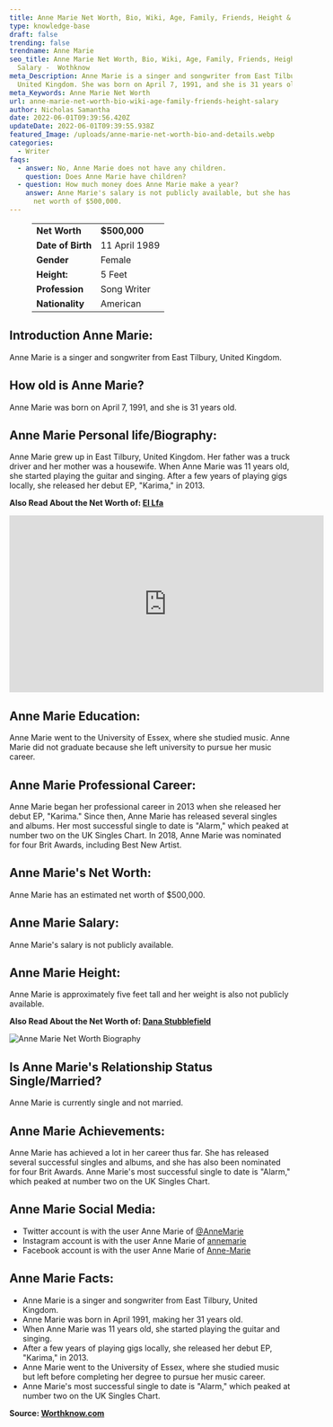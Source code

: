 ```yaml
---
title: Anne Marie Net Worth, Bio, Wiki, Age, Family, Friends, Height & Salary
type: knowledge-base
draft: false
trending: false
trendname: Anne Marie
seo_title: Anne Marie Net Worth, Bio, Wiki, Age, Family, Friends, Height &
  Salary -  Wothknow
meta_Description: Anne Marie is a singer and songwriter from East Tilbury,
  United Kingdom. She was born on April 7, 1991, and she is 31 years old.
meta_Keywords: Anne Marie Net Worth
url: anne-marie-net-worth-bio-wiki-age-family-friends-height-salary
author: Nicholas Samantha
date: 2022-06-01T09:39:56.420Z
updateDate: 2022-06-01T09:39:55.938Z
featured_Image: /uploads/anne-marie-net-worth-bio-and-details.webp
categories:
  - Writer
faqs:
  - answer: No, Anne Marie does not have any children.
    question: Does Anne Marie have children?
  - question: How much money does Anne Marie make a year?
    answer: Anne Marie's salary is not publicly available, but she has an estimated
      net worth of $500,000.
---
```

<figure class="wp-block-table is-style-stripes">
  <table>
    <tbody>
      <tr>
        <td>
          <strong>Net Worth</strong>
        </td>
        <td>
          <strong>$500,000</strong>
        </td>
      </tr>
      <tr>
        <td>
          <strong>Date of Birth</strong>
        </td>
        <td>11 April 1989</td>
      </tr>
      <tr>
        <td>
          <strong>Gender</strong>
        </td>
        <td>Female</td>
      </tr>
      <tr>
        <td>
          <strong>Height:</strong>
        </td>
        <td>5 Feet</td>
      </tr>
      <tr>
        <td>
          <strong>Profession</strong>
        </td>
        <td>Song Writer</td>
      </tr>
      <tr>
        <td>
          <strong>Nationality</strong>
        </td>
        <td>American</td>
      </tr>
    </tbody>
  </table>
</figure>

## **Introduction Anne Marie:**

Anne Marie is a singer and songwriter from East Tilbury, United Kingdom.

## **How old is Anne Marie?**

Anne Marie was born on April 7, 1991, and she is 31 years old.

## **Anne Marie Personal life/Biography:**

Anne Marie grew up in East Tilbury, United Kingdom. Her father was a truck driver and her mother was a housewife. When Anne Marie was 11 years old, she started playing the guitar and singing. After a few years of playing gigs locally, she released her debut EP, "Karima," in 2013.

**Also Read About the Net Worth of: <a href="https://worthknow.com/el-lfa-net-worth-bio-age-family-friends-height-salary/" target="_blank" rel="noopener">El Lfa</a>**

<iframe width="560" height="315" src="https://www.youtube.com/embed/w93jNuQhhXE" title="YouTube video player" frameborder="0" allow="accelerometer; autoplay; clipboard-write; encrypted-media; gyroscope; picture-in-picture" allowfullscreen></iframe>

## **Anne Marie Education:**

Anne Marie went to the University of Essex, where she studied music. Anne Marie did not graduate because she left university to pursue her music career.

## **Anne Marie Professional Career:**

Anne Marie began her professional career in 2013 when she released her debut EP, "Karima." Since then, Anne Marie has released several singles and albums. Her most successful single to date is "Alarm," which peaked at number two on the UK Singles Chart. In 2018, Anne Marie was nominated for four Brit Awards, including Best New Artist.

## **Anne Marie's Net Worth:**

 Anne Marie has an estimated net worth of $500,000. 

## **Anne Marie Salary:**

Anne Marie's salary is not publicly available.

## **Anne Marie Height:**

Anne Marie is approximately five feet tall and her weight is also not publicly available.

**Also Read About the Net Worth of: <a href="https://worthknow.com/dana-stubblefield-net-worth-bio-wiki-age-family-friends-height-salary/" target="_blank" rel="noopener">Dana Stubblefield</a>**

![Anne Marie Net Worth Biography](/uploads/anne-marie-net-worth.webp)

## **Is Anne Marie's Relationship Status Single/Married?**

Anne Marie is currently single and not married. 

## **Anne Marie Achievements:**

Anne Marie has achieved a lot in her career thus far. She has released several successful singles and albums, and she has also been nominated for four Brit Awards. Anne Marie's most successful single to date is "Alarm," which peaked at number two on the UK Singles Chart.

## **Anne Marie Social Media:**

* Twitter account is with the user Anne Marie of <a href="https://twitter.com/AnneMarie" target="_blank" rel="nofollow" rel="noopener">@AnneMarie</a>
* Instagram account is with the user Anne Marie of <a href="https://www.instagram.com/annemarie/" target="_blank" rel="nofollow" rel="noopener">annemarie</a>
* Facebook account is with the user Anne Marie of <a href="https://www.facebook.com/iamannemarie" target="_blank" rel="nofollow" rel="noopener">Anne-Marie</a>

## **Anne Marie Facts:**

* Anne Marie is a singer and songwriter from East Tilbury, United Kingdom.
* Anne Marie was born in April 1991, making her 31 years old.
* When Anne Marie was 11 years old, she started playing the guitar and singing. 
* After a few years of playing gigs locally, she released her debut EP, "Karima," in 2013.
* Anne Marie went to the University of Essex, where she studied music but left before completing her degree to pursue her music career. 
* Anne Marie's most successful single to date is "Alarm," which peaked at number two on the UK Singles Chart.

**Source: <a href="https://worthknow.com/" target="_blank" rel="noopener">Worthknow.com</a>**